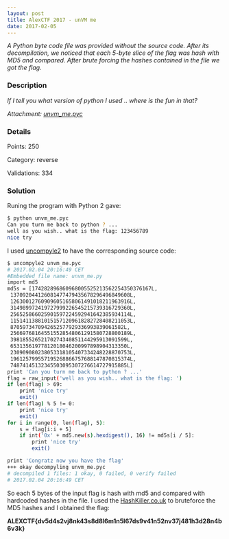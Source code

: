 ```yaml
---
layout: post
title: AlexCTF 2017 - unVM me
date: 2017-02-05
---
```


*A Python byte code file was provided without the source code. After its decompilation, we noticed that each 5-byte slice of the flag was hash with MD5 and compared. After brute forcing the hashes contained in the file we got the flag.*

<!--more-->

### Description

*If I tell you what version of python I used .. where is the fun in that?*

*Attachment: [unvm_me.pyc](/resources/2017/alexctf/unvmme/unvm_me.pyc)*


### Details

Points:      250 

Category:    reverse

Validations: 334

### Solution

Runing the program with Python 2 gave:

```bash
$ python unvm_me.pyc
Can you turn me back to python ? ...
well as you wish.. what is the flag: 123456789
nice try
```

I used [uncompyle2](https://github.com/wibiti/uncompyle2) to have the corresponding source code:


```bash
$ uncompyle2 unvm_me.pyc
# 2017.02.04 20:16:49 CET
#Embedded file name: unvm_me.py
import md5
md5s = [174282896860968005525213562254350376167L,
 137092044126081477479435678296496849608L,
 126300127609096051658061491018211963916L,
 314989972419727999226545215739316729360L,
 256525866025901597224592941642385934114L,
 115141138810151571209618282728408211053L,
 8705973470942652577929336993839061582L,
 256697681645515528548061291580728800189L,
 39818552652170274340851144295913091599L,
 65313561977812018046200997898904313350L,
 230909080238053318105407334248228870753L,
 196125799557195268866757688147870815374L,
 74874145132345503095307276614727915885L]
print 'Can you turn me back to python ? ...'
flag = raw_input('well as you wish.. what is the flag: ')
if len(flag) > 69:
    print 'nice try'
    exit()
if len(flag) % 5 != 0:
    print 'nice try'
    exit()
for i in range(0, len(flag), 5):
    s = flag[i:i + 5]
    if int('0x' + md5.new(s).hexdigest(), 16) != md5s[i / 5]:
        print 'nice try'
        exit()

print 'Congratz now you have the flag'
+++ okay decompyling unvm_me.pyc 
# decompiled 1 files: 1 okay, 0 failed, 0 verify failed
# 2017.02.04 20:16:49 CET
```

So each 5 bytes of the input flag is hash with md5 and compared with hardcoded hashes in the file. I used the [HashKiller.co.uk](https://hashkiller.co.uk/md5-decrypter.aspx) to bruteforce the MD5 hashes and I obtained the flag:

**ALEXCTF{dv5d4s2vj8nk43s8d8l6m1n5l67ds9v41n52nv37j481h3d28n4b6v3k}**

